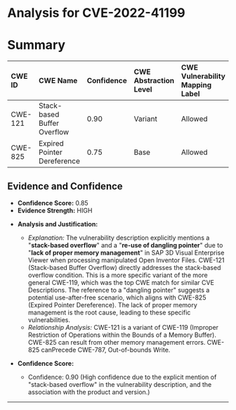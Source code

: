 # Analysis for CVE-2022-41199

# Summary
| CWE ID  | CWE Name                        | Confidence | CWE Abstraction Level | CWE Vulnerability Mapping Label | CWE-Vulnerability Mapping Notes |
| :-------- | :------------------------------ | :--------- | :-------------------- | :------------------------------ | :------------------------------ |
| CWE-121 | Stack-based Buffer Overflow     | 0.90       | Variant             | Allowed                       | Primary CWE                     |
| CWE-825 | Expired Pointer Dereference     | 0.75       | Base                | Allowed                       | Secondary Candidate             |

## Evidence and Confidence

*   **Confidence Score:** 0.85
*   **Evidence Strength:** HIGH

- **Analysis and Justification:**
  - *Explanation:* The vulnerability description explicitly mentions a "**stack-based overflow**" and a "**re-use of dangling pointer**" due to "**lack of proper memory management**" in SAP 3D Visual Enterprise Viewer when processing manipulated Open Inventor Files. CWE-121 (Stack-based Buffer Overflow) directly addresses the stack-based overflow condition. This is a more specific variant of the more general CWE-119, which was the top CWE match for similar CVE Descriptions. The reference to a "dangling pointer" suggests a potential use-after-free scenario, which aligns with CWE-825 (Expired Pointer Dereference). The lack of proper memory management is the root cause, leading to these specific vulnerabilities.
  - *Relationship Analysis:* CWE-121 is a variant of CWE-119 (Improper Restriction of Operations within the Bounds of a Memory Buffer). CWE-825 can result from other memory management errors. CWE-825 canPrecede CWE-787, Out-of-bounds Write.

- **Confidence Score:**
  - Confidence: 0.90 (High confidence due to the explicit mention of "stack-based overflow" in the vulnerability description, and the association with the product and version.)

---